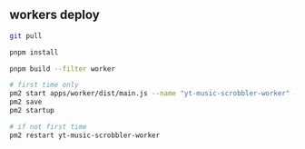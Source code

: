 ## workers deploy

```bash
git pull
```

```bash
pnpm install
```

```bash
pnpm build --filter worker
```

```bash
# first time only
pm2 start apps/worker/dist/main.js --name "yt-music-scrobbler-worker" --env production
pm2 save
pm2 startup
```

```bash
# if not first time
pm2 restart yt-music-scrobbler-worker
```
